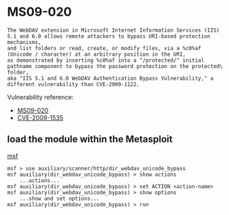 # MS09-020
```
The WebDAV extension in Microsoft Internet Information Services (IIS) 5.1 and 6.0 allows remote attackers to bypass URI-based protection mechanisms, 
and list folders or read, create, or modify files, via a %c0%af (Unicode / character) at an arbitrary position in the URI, 
as demonstrated by inserting %c0%af into a "/protected/" initial pathname component to bypass the password protection on the protected\ folder, 
aka "IIS 5.1 and 6.0 WebDAV Authentication Bypass Vulnerability," a different vulnerability than CVE-2009-1122.
```

Vulnerability reference:
 * [MS09-020](https://technet.microsoft.com/library/security/ms09-020)
 * [CVE-2009-1535](http://cve.mitre.org/cgi-bin/cvename.cgi?name=CVE-2009-1535)



## load the module within the Metasploit
[msf](https://www.rapid7.com/db/modules/auxiliary/scanner/http/dir_webdav_unicode_bypass)
```
msf > use auxiliary/scanner/http/dir_webdav_unicode_bypass
msf auxiliary(dir_webdav_unicode_bypass) > show actions
    ...actions...
msf auxiliary(dir_webdav_unicode_bypass) > set ACTION <action-name>
msf auxiliary(dir_webdav_unicode_bypass) > show options
    ...show and set options...
msf auxiliary(dir_webdav_unicode_bypass) > run
```